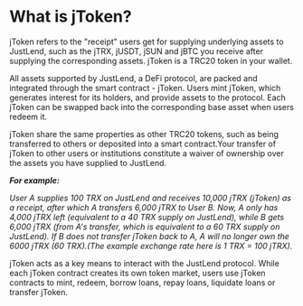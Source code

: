 # What is jToken?

jToken refers to the "receipt" users get for supplying underlying assets to JustLend, such as the jTRX, jUSDT, jSUN and jBTC you receive after supplying the corresponding assets. jToken is a TRC20 token in your wallet.

All assets supported by JustLend, a DeFi protocol, are packed and integrated through the smart contract - jToken. Users mint jToken, which generates interest for its holders, and provide assets to the protocol. Each jToken can be swapped back into the corresponding base asset when users redeem it.

jToken share the same properties as other TRC20 tokens, such as being transferred to others or deposited into a smart contract.Your transfer of jToken to other users or institutions constitute a waiver of ownership over the assets you have supplied to JustLend.

_**For example:**_

_User A supplies 100 TRX on JustLend and receives 10,000 jTRX (jToken) as a receipt, after which A transfers 6,000 jTRX to User B. Now, A only has 4,000 jTRX left (equivalent to a 40 TRX supply on JustLend), while B gets 6,000 jTRX (from A's transfer, which is equivalent to a 60 TRX supply on JustLend). If B does not transfer jToken back to A, A will no longer own the 6000 jTRX (60 TRX).(The example exchange rate here is 1 TRX = 100 jTRX)._

jToken acts as a key means to interact with the JustLend protocol. While each jToken contract creates its own token market, users use jToken contracts to mint, redeem, borrow loans, repay loans, liquidate loans or transfer jToken.
